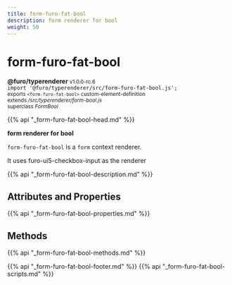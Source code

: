 ```yaml
---
title: form-furo-fat-bool
description: form renderer for bool
weight: 50
---
```


# form-furo-fat-bool
**@furo/typerenderer** <small>v1.0.0-rc.6</small>
<br>`import '@furo/typerenderer/src/form-furo-fat-bool.js';`<small>
<br>exports `<form-furo-fat-bool>` custom-element-definition
<br>extends */src/typerenderer/form-bool.js*
<br>superclass *FormBool*</small>

{{% api "_form-furo-fat-bool-head.md" %}}

**form renderer for bool**

`form-furo-fat-bool` is a `form` context renderer.

It uses furo-ui5-checkbox-input as the renderer

{{% api "_form-furo-fat-bool-description.md" %}}


## Attributes and Properties
{{% api "_form-furo-fat-bool-properties.md" %}}



## Methods
{{% api "_form-furo-fat-bool-methods.md" %}}





{{% api "_form-furo-fat-bool-footer.md" %}}
{{% api "_form-furo-fat-bool-scripts.md" %}}
